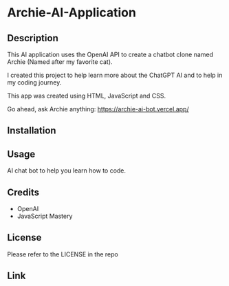 # Archie-AI-Application

## Description

This AI application uses the OpenAI API to create a chatbot clone named Archie (Named after my favorite cat).

I created this project to help learn more about the ChatGPT AI and to help in my coding journey.

This app was created using HTML, JavaScript and CSS.

Go ahead, ask Archie anything: https://archie-ai-bot.vercel.app/

## Installation

## Usage

AI chat bot to help you learn how to code.

## Credits

- OpenAI
- JavaScript Mastery

## License

Please refer to the LICENSE in the repo

## Link

